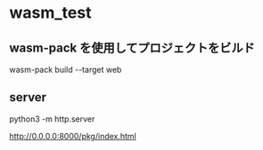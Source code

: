 # wasm_test


## wasm-pack を使用してプロジェクトをビルド
wasm-pack build --target web

## server
python3 -m http.server

http://0.0.0.0:8000/pkg/index.html
